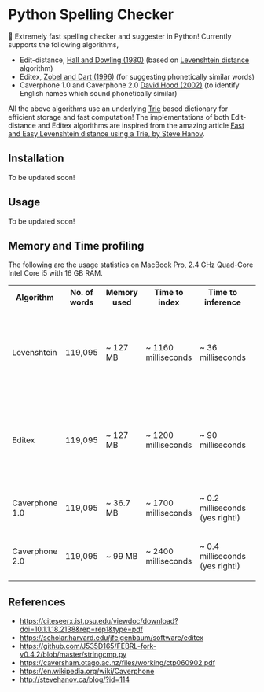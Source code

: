 # Python Spelling Checker

🚀 Extremely fast spelling checker and suggester in Python! Currently supports the following algorithms,

- Edit-distance, [Hall and Dowling (1980)](https://dl.acm.org/doi/10.1145/356827.356830) (based on [Levenshtein distance](https://en.wikipedia.org/wiki/Levenshtein_distance) algorithm)
- Editex, [Zobel and Dart (1996)](https://citeseerx.ist.psu.edu/viewdoc/download?doi=10.1.1.18.2138&rep=rep1&type=pdf) (for suggesting phonetically similar words)
- Caverphone 1.0 and Caverphone 2.0 [David Hood (2002)](https://caversham.otago.ac.nz/files/working/ctp060902.pdf) (to identify English names which sound phonetically similar)

All the above algorithms use an underlying [Trie](https://www.wikiwand.com/en/Trie) based dictionary for efficient storage and fast computation! The implementations of both Edit-distance and Editex algorithms are inspired from the amazing article [Fast and Easy Levenshtein distance using a Trie, by Steve Hanov](http://stevehanov.ca/blog/?id=114).

## Installation

To be updated soon!

## Usage

To be updated soon!

## Memory and Time profiling

The following are the usage statistics on MacBook Pro, 2.4 GHz Quad-Core Intel Core i5 with 16 GB RAM.

<table>
    <tr>
        <th>Algorithm</th>
        <th>No. of words</th>
        <th>Memory used</th>
        <th>Time to index</th>
        <th>Time to inference</th>
        <th>Remarks</th>
    </tr>
    <tr>
        <td>Levenshtein</td>
        <td>119,095</td>
        <td>~ 127 MB</td>
        <td>~ 1160 milliseconds</td>
        <td>~ 36 milliseconds</td>
        <td>
            <ul>
                <li>For word "hallo"</li>
                <li>With max distance 2</li>
            </ul>
        </td>
    </tr>
    <tr>
        <td>Editex</td>
        <td>119,095</td>
        <td>~ 127 MB</td>
        <td>~ 1200 milliseconds</td>
        <td>~ 90 milliseconds</td>
        <td>
            <ul>
                <li>For word "hallo"</li>
                <li>With max distance 2</li>
            </ul>
        </td>
    </tr>
    <tr>
        <td>Caverphone 1.0</td>
        <td>119,095</td>
        <td>~ 36.7 MB</td>
        <td>~ 1700 milliseconds</td>
        <td>~ 0.2 milliseconds (yes right!)</td>
        <td>
            <ul>
                <li>For word "hallo"</li>
            </ul>
        </td>
    </tr>
    <tr>
        <td>Caverphone 2.0</td>
        <td>119,095</td>
        <td>~ 99 MB</td>
        <td>~ 2400 milliseconds</td>
        <td>~ 0.4 milliseconds (yes right!)</td>
        <td>
            <ul>
                <li>For word "hallo"</li>
            </ul>
        </td>
    </tr>
</table>

## References

- https://citeseerx.ist.psu.edu/viewdoc/download?doi=10.1.1.18.2138&rep=rep1&type=pdf
- https://scholar.harvard.edu/jfeigenbaum/software/editex
- https://github.com/J535D165/FEBRL-fork-v0.4.2/blob/master/stringcmp.py
- https://caversham.otago.ac.nz/files/working/ctp060902.pdf
- https://en.wikipedia.org/wiki/Caverphone
- http://stevehanov.ca/blog/?id=114
